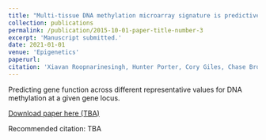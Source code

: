 ```yaml
---
title: "Multi-tissue DNA methylation microarray signature is predictive of gene function"
collection: publications
permalink: /publication/2015-10-01-paper-title-number-3
excerpt: 'Manuscript submitted.'
date: 2021-01-01
venue: 'Epigenetics'
paperurl:
citation: 'Xiavan‌ ‌Roopnarinesingh,‌ ‌Hunter‌ ‌Porter,‌ ‌Cory‌ ‌Giles,‌ ‌Chase‌ ‌Brown,‌ ‌Constantin‌ ‌Georgescu,‌ ‌Jonathan‌ D. ‌Wren‌ ‌. (2021) &quot;Multi-tissue DNA methylation microarray signature is predictive of gene function.&quot; <i>Journal 1</i>. 1(3).'
---
```

Predicting gene function across different representative values for DNA methylation at a given gene locus. 

[Download paper here (TBA)](http://academicpages.github.io/files/paper3.pdf)

Recommended citation: TBA
